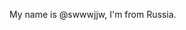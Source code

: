 My name is @swwwjjw, I'm from Russia.
<!---
swwwjjw/swwwjjw is a ✨ special ✨ repository because its `README.md` (this file) appears on your GitHub profile.
You can click the Preview link to take a look at your changes.
--->
